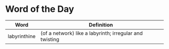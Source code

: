 # Word of the Day

|Word|Definition|
|---|---|
|labyrinthine|(of a network) like a labyrinth; irregular and twisting|